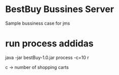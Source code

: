 # BestBuy Bussines Server  
Sample bussiness case for jms


# run process addidas
 java -jar bestBuy-1.0.jar process -c=10 r


c -> number of shopping carts